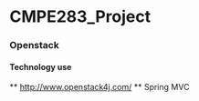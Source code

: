 # CMPE283_Project

### Openstack

#### Technology use
** http://www.openstack4j.com/
** Spring MVC

